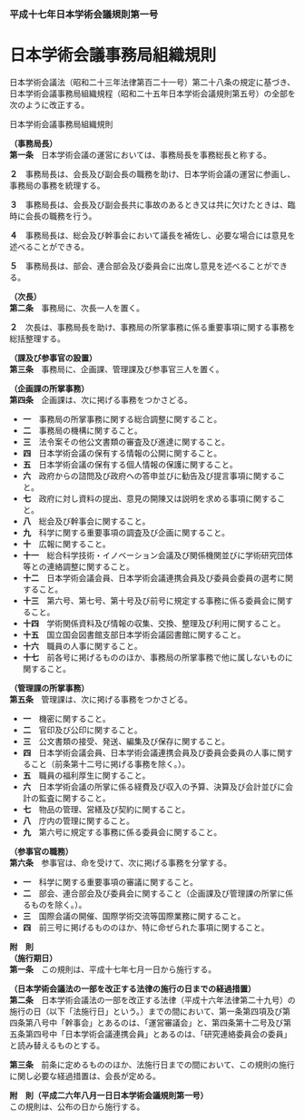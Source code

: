 ### 平成十七年日本学術会議規則第一号  
# 日本学術会議事務局組織規則  
日本学術会議法（昭和二十三年法律第百二十一号）第二十八条の規定に基づき、日本学術会議事務局組織規程（昭和二十五年日本学術会議規則第五号）の全部を次のように改正する。  
  
日本学術会議事務局組織規則  
  
  
**（事務局長）**  
**第一条**　日本学術会議の運営においては、事務局長を事務総長と称する。  
  
**２**　事務局長は、会長及び副会長の職務を助け、日本学術会議の運営に参画し、事務局の事務を統理する。  
  
**３**　事務局長は、会長及び副会長共に事故のあるとき又は共に欠けたときは、臨時に会長の職務を行う。  
  
**４**　事務局長は、総会及び幹事会において議長を補佐し、必要な場合には意見を述べることができる。  
  
**５**　事務局長は、部会、連合部会及び委員会に出席し意見を述べることができる。  
  
**（次長）**  
**第二条**　事務局に、次長一人を置く。  
  
**２**　次長は、事務局長を助け、事務局の所掌事務に係る重要事項に関する事務を総括整理する。  
  
**（課及び参事官の設置）**  
**第三条**　事務局に、企画課、管理課及び参事官三人を置く。  
  
**（企画課の所掌事務）**  
**第四条**　企画課は、次に掲げる事務をつかさどる。  
* **一**　事務局の所掌事務に関する総合調整に関すること。  
* **二**　事務局の機構に関すること。  
* **三**　法令案その他公文書類の審査及び進達に関すること。  
* **四**　日本学術会議の保有する情報の公開に関すること。  
* **五**　日本学術会議の保有する個人情報の保護に関すること。  
* **六**　政府からの諮問及び政府への答申並びに勧告及び提言事項に関すること。  
* **七**　政府に対し資料の提出、意見の開陳又は説明を求める事項に関すること。  
* **八**　総会及び幹事会に関すること。  
* **九**　科学に関する重要事項の調査及び企画に関すること。  
* **十**　広報に関すること。  
* **十一**　総合科学技術・イノベーション会議及び関係機関並びに学術研究団体等との連絡調整に関すること。  
* **十二**　日本学術会議会員、日本学術会議連携会員及び委員会委員の選考に関すること。  
* **十三**　第六号、第七号、第十号及び前号に規定する事務に係る委員会に関すること。  
* **十四**　学術関係資料及び情報の収集、交換、整理及び利用に関すること。  
* **十五**　国立国会図書館支部日本学術会議図書館に関すること。  
* **十六**　職員の人事に関すること。  
* **十七**　前各号に掲げるもののほか、事務局の所掌事務で他に属しないものに関すること。  
  
**（管理課の所掌事務）**  
**第五条**　管理課は、次に掲げる事務をつかさどる。  
* **一**　機密に関すること。  
* **二**　官印及び公印に関すること。  
* **三**　公文書類の接受、発送、編集及び保存に関すること。  
* **四**　日本学術会議会員、日本学術会議連携会員及び委員会委員の人事に関すること（前条第十二号に掲げる事務を除く。）。  
* **五**　職員の福利厚生に関すること。  
* **六**　日本学術会議の所掌に係る経費及び収入の予算、決算及び会計並びに会計の監査に関すること。  
* **七**　物品の管理、営繕及び契約に関すること。  
* **八**　庁内の管理に関すること。  
* **九**　第六号に規定する事務に係る委員会に関すること。  
  
**（参事官の職務）**  
**第六条**　参事官は、命を受けて、次に掲げる事務を分掌する。  
* **一**　科学に関する重要事項の審議に関すること。  
* **二**　部会、連合部会及び委員会に関すること（企画課及び管理課の所掌に係るものを除く。）。  
* **三**　国際会議の開催、国際学術交流等国際業務に関すること。  
* **四**　前三号に掲げるもののほか、特に命ぜられた事項に関すること。  
  
**附　則**  
**（施行期日）**  
**第一条**　この規則は、平成十七年七月一日から施行する。  
  
**（日本学術会議法の一部を改正する法律の施行の日までの経過措置）**  
**第二条**　日本学術会議法の一部を改正する法律（平成十六年法律第二十九号）の施行の日（以下「法施行日」という。）までの間において、第一条第四項及び第四条第八号中「幹事会」とあるのは、「運営審議会」と、第四条第十二号及び第五条第四号中「日本学術会議連携会員」とあるのは、「研究連絡委員会の委員」と読み替えるものとする。  
  
**第三条**　前条に定めるもののほか、法施行日までの間において、この規則の施行に関し必要な経過措置は、会長が定める。  
  
**附　則（平成二六年八月一日日本学術会議規則第一号）**  
この規則は、公布の日から施行する。  
  
